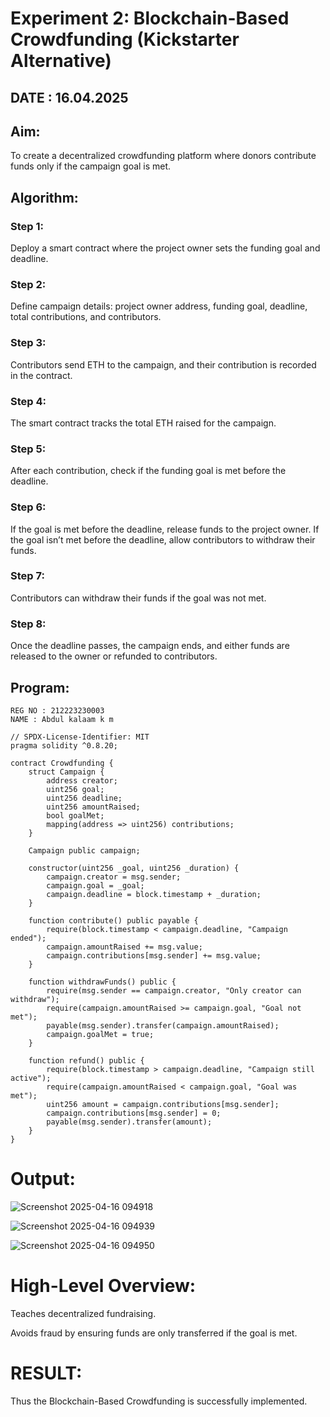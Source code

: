 # Experiment 2: Blockchain-Based Crowdfunding (Kickstarter Alternative)
## DATE : 16.04.2025
## Aim:
To create a decentralized crowdfunding platform where donors contribute funds only if the campaign goal is met.

## Algorithm:
### Step 1:
Deploy a smart contract where the project owner sets the funding goal and deadline.

### Step 2:
Define campaign details: project owner address, funding goal, deadline, total contributions, and contributors.

### Step 3:
Contributors send ETH to the campaign, and their contribution is recorded in the contract.

### Step 4:
The smart contract tracks the total ETH raised for the campaign.

### Step 5:
After each contribution, check if the funding goal is met before the deadline.

### Step 6:
If the goal is met before the deadline, release funds to the project owner. If the goal isn’t met before the deadline, allow contributors to withdraw their funds.

### Step 7:
Contributors can withdraw their funds if the goal was not met.

### Step 8:
Once the deadline passes, the campaign ends, and either funds are released to the owner or refunded to contributors.

## Program:
```
REG NO : 212223230003
NAME : Abdul kalaam k m

// SPDX-License-Identifier: MIT
pragma solidity ^0.8.20;

contract Crowdfunding {
    struct Campaign {
        address creator;
        uint256 goal;
        uint256 deadline;
        uint256 amountRaised;
        bool goalMet;
        mapping(address => uint256) contributions;
    }

    Campaign public campaign;

    constructor(uint256 _goal, uint256 _duration) {
        campaign.creator = msg.sender;
        campaign.goal = _goal;
        campaign.deadline = block.timestamp + _duration;
    }

    function contribute() public payable {
        require(block.timestamp < campaign.deadline, "Campaign ended");
        campaign.amountRaised += msg.value;
        campaign.contributions[msg.sender] += msg.value;
    }

    function withdrawFunds() public {
        require(msg.sender == campaign.creator, "Only creator can withdraw");
        require(campaign.amountRaised >= campaign.goal, "Goal not met");
        payable(msg.sender).transfer(campaign.amountRaised);
        campaign.goalMet = true;
    }

    function refund() public {
        require(block.timestamp > campaign.deadline, "Campaign still active");
        require(campaign.amountRaised < campaign.goal, "Goal was met");
        uint256 amount = campaign.contributions[msg.sender];
        campaign.contributions[msg.sender] = 0;
        payable(msg.sender).transfer(amount);
    }
}
```
# Output:
![Screenshot 2025-04-16 094918](https://github.com/user-attachments/assets/615e7834-a661-4485-9f3b-a9484b38df23)

![Screenshot 2025-04-16 094939](https://github.com/user-attachments/assets/da372534-870e-4301-a71b-57a9788b969d)

![Screenshot 2025-04-16 094950](https://github.com/user-attachments/assets/1a4175ff-7350-46fb-a2e6-4bf59ad8c892)

# High-Level Overview:
Teaches decentralized fundraising.


Avoids fraud by ensuring funds are only transferred if the goal is met.

# RESULT: 
Thus the Blockchain-Based Crowdfunding is successfully implemented.
